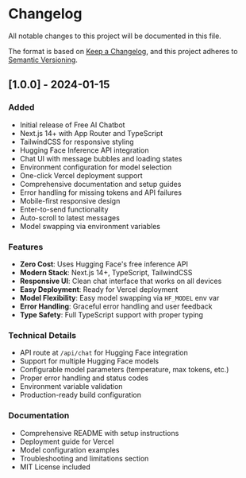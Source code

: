 # Changelog

All notable changes to this project will be documented in this file.

The format is based on [Keep a Changelog](https://keepachangelog.com/en/1.0.0/),
and this project adheres to [Semantic Versioning](https://semver.org/spec/v2.0.0.html).

## [1.0.0] - 2024-01-15

### Added

- Initial release of Free AI Chatbot
- Next.js 14+ with App Router and TypeScript
- TailwindCSS for responsive styling
- Hugging Face Inference API integration
- Chat UI with message bubbles and loading states
- Environment configuration for model selection
- One-click Vercel deployment support
- Comprehensive documentation and setup guides
- Error handling for missing tokens and API failures
- Mobile-first responsive design
- Enter-to-send functionality
- Auto-scroll to latest messages
- Model swapping via environment variables

### Features

- **Zero Cost**: Uses Hugging Face's free inference API
- **Modern Stack**: Next.js 14+, TypeScript, TailwindCSS
- **Responsive UI**: Clean chat interface that works on all devices
- **Easy Deployment**: Ready for Vercel deployment
- **Model Flexibility**: Easy model swapping via `HF_MODEL` env var
- **Error Handling**: Graceful error handling and user feedback
- **Type Safety**: Full TypeScript support with proper typing

### Technical Details

- API route at `/api/chat` for Hugging Face integration
- Support for multiple Hugging Face models
- Configurable model parameters (temperature, max tokens, etc.)
- Proper error handling and status codes
- Environment variable validation
- Production-ready build configuration

### Documentation

- Comprehensive README with setup instructions
- Deployment guide for Vercel
- Model configuration examples
- Troubleshooting and limitations section
- MIT License included

